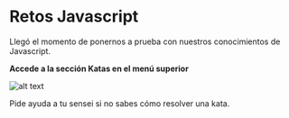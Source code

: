 # Retos Javascript #

Llegó el momento de ponernos a prueba con nuestros conocimientos de Javascript.

**Accede a la sección Katas en el menú superior**

![alt text](https://i.imgur.com/d7bMZEr.png)

Pide ayuda a tu sensei si no sabes cómo resolver una kata.